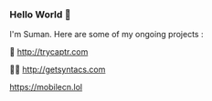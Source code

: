 ### Hello World 👋 

I'm Suman. Here are some of my ongoing projects :

📸 http://trycaptr.com 

👨‍🏫 http://getsyntacs.com

https://mobilecn.lol


<!--
**sumansid/sumansid** is a ✨ _special_ ✨ repository because its `README.md` (this file) appears on your GitHub profile.

Here are some ideas to get you started:

- 🔭 I’m currently working on ...
- 🌱 I’m currently learning ...
- 👯 I’m looking to collaborate on ...
- 🤔 I’m looking for help with ...
- 💬 Ask me about ...
- 📫 How to reach me: ...
- 😄 Pronouns: ...
- ⚡ Fun fact: ...
-->
